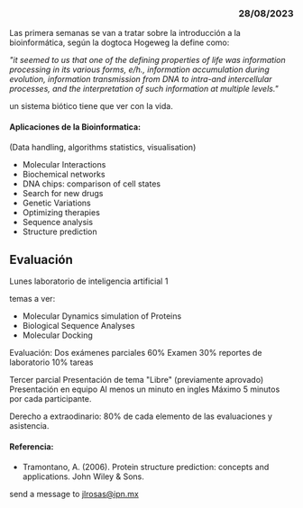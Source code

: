 <div align='right'><h3>28/08/2023</h3></div>
Las primera semanas se van a tratar sobre la introducción a la bioinformática, según la dogtoca Hogeweg la define como:

<p><cite>"it seemed to us that one of the defining properties of life was information processing in its various forms, e/h., information accumulation during evolution, information transmission from DNA to intra-and intercellular processes, and the interpretation of such information at multiple levels."</cite></p>

un sistema biótico tiene que ver con la vida.

#### Aplicaciones de la Bioinformatica: 
(Data handling, algorithms statistics, visualisation)
- Molecular Interactions
- Biochemical networks
- DNA chips: comparison of cell states
- Search for new drugs
- Genetic Variations
- Optimizing therapies
- Sequence analysis
- Structure prediction

## Evaluación
Lunes laboratorio de inteligencia artificial 1

temas a ver:
- Molecular Dynamics simulation of Proteins
- Biological Sequence Analyses
- Molecular Docking

Evaluación:
Dos exámenes parciales
60% Examen
30% reportes de laboratorio
10% tareas

Tercer parcial
Presentación de tema "Libre" (previamente aprovado)
Presentación en equipo
Al menos un minuto en ingles
Máximo 5 minutos por cada participante.

Derecho a extraodinario:
80% de cada elemento de las evaluaciones y asistencia.

#### Referencia:
- Tramontano, A. (2006). Protein structure prediction: concepts and applications. John Wiley & Sons.

send a message to jlrosas@ipn.mx
